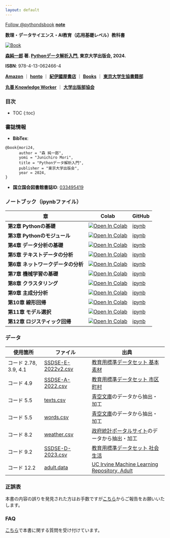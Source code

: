 ```yaml
---
layout: default
---
```


<a href="https://twitter.com/pythondsbook?ref_src=twsrc%5Etfw" class="twitter-follow-button" data-size="large" data-show-count="false">Follow @pythondsbook</a><script async src="https://platform.twitter.com/widgets.js" charset="utf-8"></script>
[**note**](https://note.com/pythondsbook)

**数理・データサイエンス・AI教育（応用基礎レベル）教科書**

[![Book](https://hondana-image.s3.amazonaws.com/book/image/10049697/normal_1ef37020-0639-44dd-8934-b31d35a22b02.jpg)](https://www.utp.or.jp/book/b10049697.html)

**[森純一郎](https://sites.google.com/site/junichiromori) 著. [Pythonデータ解析入門](https://www.utp.or.jp/book/b10049697.html), 東京大学出版会, 2024.**

**ISBN**: 978-4-13-062466-4

[**Amazon**](https://amzn.to/3yVpQiI) ｜ [**honto**](https://honto.jp/netstore/pd-book_33234965.html) ｜ [**紀伊國屋書店**](https://www.kinokuniya.co.jp/f/dsg-01-9784130624664) ｜ [**Books**](https://www.books.or.jp/book-details/9784130624664) ｜ [**東京大学生協書籍部**](https://bookzaikonavi.jp/tokyo/html/products/detail/7189827)

[**丸善 Knowledge Worker**](https://kw.maruzen.co.jp/ims/itemDetail.html?itmCd=1038317697) ｜ [**大学出版部協会**](https://www.ajup-net.com/bd/isbn978-4-13-062466-4.html)

### 目次

* TOC
{:toc}

### 書誌情報
- **BibTex**:
```
@book{mori24,	
      author = "森 純一郎",
      yomi = "Junichiro Mori",
      title = "Pythonデータ解析入門",
      publisher = "東京大学出版会",
      year = 2024,
}
```


- **国立国会図書館書誌ID**: [033495419](https://ndlsearch.ndl.go.jp/books/R100000002-I033495419)

### ノートブック（ipynbファイル）

| **章** | **Colab** | **GitHub** |
| --- | --- | --- |
| **第2章 Pythonの基礎** | [![Open In Colab](https://colab.research.google.com/assets/colab-badge.svg)](https://colab.research.google.com/github/PythonDSBook/notebooks/blob/main/Chapter02.ipynb) | [ipynb](https://github.com/PythonDSBook/notebooks/blob/main/Chapter02.ipynb) |
| **第3章 Pythonのモジュール** | [![Open In Colab](https://colab.research.google.com/assets/colab-badge.svg)](https://colab.research.google.com/github/PythonDSBook/notebooks/blob/main/Chapter03.ipynb) | [ipynb](https://github.com/PythonDSBook/notebooks/blob/main/Chapter03.ipynb) |
| **第4章 データ分析の基礎** | [![Open In Colab](https://colab.research.google.com/assets/colab-badge.svg)](https://colab.research.google.com/github/PythonDSBook/notebooks/blob/main/Chapter04.ipynb) | [ipynb](https://github.com/PythonDSBook/notebooks/blob/main/Chapter04.ipynb) |
| **第5章 テキストデータの分析** | [![Open In Colab](https://colab.research.google.com/assets/colab-badge.svg)](https://colab.research.google.com/github/PythonDSBook/notebooks/blob/main/Chapter05.ipynb) | [ipynb](https://github.com/PythonDSBook/notebooks/blob/main/Chapter05.ipynb) |
| **第6章 ネットワークデータの分析** | [![Open In Colab](https://colab.research.google.com/assets/colab-badge.svg)](https://colab.research.google.com/github/PythonDSBook/notebooks/blob/main/Chapter06.ipynb) | [ipynb](https://github.com/PythonDSBook/notebooks/blob/main/Chapter06.ipynb) |
| **第7章 機械学習の基礎** | [![Open In Colab](https://colab.research.google.com/assets/colab-badge.svg)](https://colab.research.google.com/github/PythonDSBook/notebooks/blob/main/Chapter07.ipynb) | [ipynb](https://github.com/PythonDSBook/notebooks/blob/main/Chapter07.ipynb) |
| **第8章 クラスタリング** | [![Open In Colab](https://colab.research.google.com/assets/colab-badge.svg)](https://colab.research.google.com/github/PythonDSBook/notebooks/blob/main/Chapter08.ipynb) | [ipynb](https://github.com/PythonDSBook/notebooks/blob/main/Chapter08.ipynb) |
| **第9章 主成分分析** | [![Open In Colab](https://colab.research.google.com/assets/colab-badge.svg)](https://colab.research.google.com/github/PythonDSBook/notebooks/blob/main/Chapter09.ipynb) | [ipynb](https://github.com/PythonDSBook/notebooks/blob/main/Chapter09.ipynb) |
| **第10章 線形回帰** | [![Open In Colab](https://colab.research.google.com/assets/colab-badge.svg)](https://colab.research.google.com/github/PythonDSBook/notebooks/blob/main/Chapter10.ipynb) | [ipynb](https://github.com/PythonDSBook/notebooks/blob/main/Chapter10.ipynb) |
| **第11章 モデル選択** | [![Open In Colab](https://colab.research.google.com/assets/colab-badge.svg)](https://colab.research.google.com/github/PythonDSBook/notebooks/blob/main/Chapter11.ipynb) | [ipynb](https://github.com/PythonDSBook/notebooks/blob/main/Chapter11.ipynb) |
| **第12章 ロジスティック回帰** | [![Open In Colab](https://colab.research.google.com/assets/colab-badge.svg)](https://colab.research.google.com/github/PythonDSBook/notebooks/blob/main/Chapter12.ipynb) | [ipynb](https://github.com/PythonDSBook/notebooks/blob/main/Chapter12.ipynb) |

### データ

| **使用箇所** | **ファイル** | **出典** |
| --- | --- | --- |
| コード 2.78, 3.9, 4.1 | [SSDSE-E-2022v2.csv](https://www.nstac.go.jp/sys/files/SSDSE-E-2022v2.csv)| [教育用標準データセット 基本素材](https://www.nstac.go.jp/use/literacy/ssdse/#SSDSE-E) |
| コード 4.9 | [SSDSE-A-2022.csv](https://www.nstac.go.jp/sys/files/SSDSE-A-2022.csv)| [教育用標準データセット 市区町村](https://www.nstac.go.jp/use/literacy/ssdse/#SSDSE-A)|
| コード 5.5 | [texts.csv](https://raw.githubusercontent.com/PythonDSBook/notebooks/main/data/texts.csv) | [青空文庫](https://www.aozora.gr.jp/)のデータから抽出・加工|
| コード 5.5 | [words.csv](https://raw.githubusercontent.com/PythonDSBook/notebooks/main/data/words.csv) | [青空文庫](https://www.aozora.gr.jp/)のデータから抽出・加工|
| コード 8.2 | [weather.csv](https://raw.githubusercontent.com/PythonDSBook/notebooks/main/data/weather.csv) | [政府統計ポータルサイト](https://www.e-stat.go.jp/regional-statistics/ssdsview)のデータから抽出・加工|
| コード 9.2 | [SSDSE-D-2023.csv](https://www.nstac.go.jp/sys/files/SSDSE-D-2023.csv)| [教育用標準データセット 社会生活](https://www.nstac.go.jp/use/literacy/ssdse/#SSDSE-D)|
| コード 12.2 | [adult.data](https://archive.ics.uci.edu/ml/machine-learning-databases/adult/adult.data) | [UC Irvine Machine Learning Repository, Adult](https://archive.ics.uci.edu/dataset/2/adult) |


### 正誤表

本書の内容の誤りを発見された方はお手数ですが[こちら](https://github.com/PythonDSBook/notebooks/issues)からご報告をお願いいたします。

### FAQ

[こちら](https://github.com/PythonDSBook/notebooks/discussions)で本書に関する質問を受け付けています。
